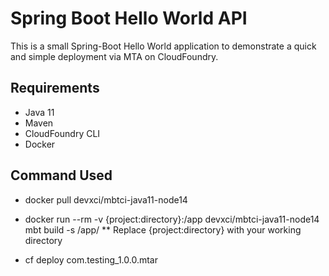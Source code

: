 # Spring Boot Hello World API

This is a small Spring-Boot Hello World application to demonstrate a quick and simple deployment via MTA on CloudFoundry.

## Requirements
 * Java 11
 * Maven
 * CloudFoundry CLI
 * Docker
 

## Command Used 
* docker pull devxci/mbtci-java11-node14
* docker run --rm -v {project:directory}:/app devxci/mbtci-java11-node14 mbt build -s /app/
  ** Replace {project:directory} with your working directory

* cf deploy com.testing_1.0.0.mtar
